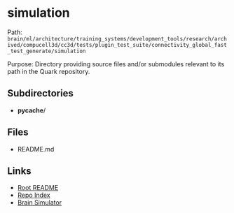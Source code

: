 # simulation

Path: `brain/ml/architecture/training_systems/development_tools/research/archived/compucell3d/cc3d/tests/plugin_test_suite/connectivity_global_fast_test_generate/simulation`

Purpose: Directory providing source files and/or submodules relevant to its path in the Quark repository.

## Subdirectories
- __pycache__/

## Files
- README.md

## Links
- [Root README](../../../../../../../../../../../../README.md)
- [Repo Index](../../../../../../../../../../../../repo_index.json)
- [Brain Simulator](../../../../../../../../../../../../brain/architecture/brain_simulator.py)
